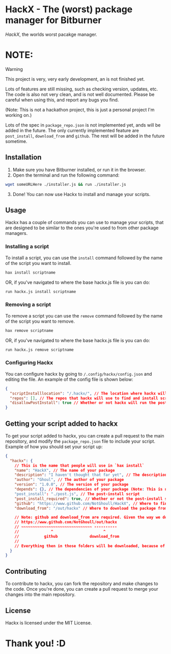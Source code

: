 # HackX - The (worst) package manager for Bitburner

*HackX*, the worlds worst pacakge manager.

# NOTE:
> [!WARNING]
> This project is very, very early development, an is not finished yet.

Lots of features are still missing, such as checking version, updates, etc. The code is also not very clean, and is not well documented. Please be careful when using this, and report any bugs you find.

(Note: This is not a hackathon project, this is just a personal project I'm working on.)

Lots of the spec in `package_repo.json` is not implemented yet, ands will be added in the future. The only currently implemented feature are `post_install`, `download_from` and `github`. The rest will be added in the future sometime.

## Installation

1. Make sure you have Bitburner installed, or run it in the browser.
2. Open the terminal and run the following command:

```bash
wget someURLHere ./installer.js && run ./installer.js
```

3. Done! You can now use Hackx to install and manage your scripts.

## Usage

Hackx has a couple of commands you can use to manage your scripts, that are designed to be similar to the ones you're used to from other package managers.

### Installing a script

To install a script, you can use the `install` command followed by the name of the script you want to install.

```bash
hax install scriptname
```

OR, if you've navigated to where the base hackx.js file is you can do:

```bash
run hackx.js install scriptname
```

### Removing a script

To remove a script you can use the `remove` command followed by the name of the script you want to remove.

```bash
hax remove scriptname
```

OR, if you've navigated to where the base hackx.js file is you can do:

```bash
run hackx.js remove scriptname
```

### Configuring Hackx

You can configure hackx by going to `/.config/hackx/config.json` and editing the file. An example of the config file is shown below:

```json
{
  "scriptInstalllocation": "/.hackx/", // The location where hackx will install scripts (defaults to /.hackx/ScriptName/)
  "repos": [], // The repos that hackx will use to find and install scripts
  "disallowPostInstall": true // Whether or not hackx will run the post-install script after installing a script (defaults to true)
}
```

## Getting your script added to hackx

To get your script added to hackx, you can create a pull request to the main repository, and modify the `package_repo.json` file to include your script. Example of how you should set your script up:

```json
{
  "hackx": {
    // This is the name that people will use in `hax install`
    "name": "HackX", // The name of your package
    "description": "I haven't thought that far yet", // The description of your package
    "author": "Ghoul", // The author of your package
    "version": "1.0.0", // The version of your package
    "depends": {}, // The dependencies of your package (Note: This is not yet implemented)
    "post_install": "./post.js", // The post-install script
    "post_install_required": true, // Whether or not the post-install script is required
    "github": "https://www.github.com/NotGhoull/HackX", // Where to find the source code for your package
    "download_from": "/out/hackx" // Where to download the package from

    // Note: github and download_from are required. Given the way we download packages we need them, an example link is this
    // https://www.github.com/NotGhoull/out/hackx
    // ~~~~~~~~~~~~~~~~~~~~~~~~~~~~~~~ ----------
    //              ^                      ^
    //           github              download_from
    //
    // Everything then in those folders will be downloaded, because of the download_from attribute.
  }
}
```

## Contributing

To contribute to hackx, you can fork the repository and make changes to the code. Once you're done, you can create a pull request to merge your changes into the main repository.

## License

Hackx is licensed under the MIT License.

# Thank you! :D